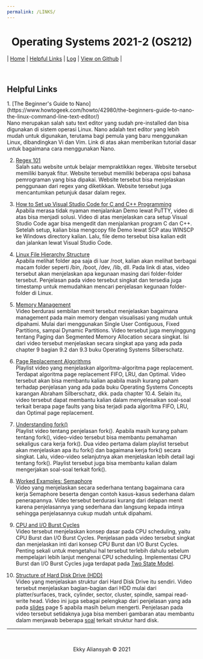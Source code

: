 ```yaml
---
permalink: /LINKS/
---
```



<h1 style="text-align: center"> Operating Systems 2021-2 (OS212) </h1>

| <a href="/os212/">Home</a> | <a href="/os212/LINKS/">Helpful Links</a> | <a href="/os212/TXT/mylog.txt" target="_blank">Log</a> | <a href="https://github.com/ealiansyah/os212" target="_blank">View on Github</a> |

<br>
<h2>Helpful Links</h2>
1. [The Beginner's Guide to Nano](https://www.howtogeek.com/howto/42980/the-beginners-guide-to-nano-the-linux-command-line-text-editor/) <br>
Nano merupakan salah satu text editor yang sudah pre-installed dan bisa digunakan di sistem operasi Linux. Nano adalah text editor yang lebih mudah untuk digunakan, terutama bagi pemula yang baru menggunakan Linux, dibandingkan Vi dan Vim. Link di atas akan memberikan tutorial dasar untuk bagaimana cara menggunakan Nano.


2. [Regex 101](https://regex101.com/) <br>
Salah satu website untuk belajar mempraktikkan regex. Website tersebut memiliki banyak fitur. Website tersebut memiliki beberapa opsi bahasa pemrograman yang bisa dipakai. Website tersebut bisa menjelaskan penggunaan dari regex yang diketikkan. Website tersebut juga mencantumkan petunjuk dasar dalam regex.

3. [How to Set up Visual Studio Code for C and C++ Programming](https://youtu.be/77v-Poud_io) <br>
Apabila merasa tidak nyaman menjalankan Demo lewat PuTTY, video di atas bisa menjadi solusi. Video di atas menjelaskan cara setup Visual Studio Code agar bisa mengedit dan menjalankan program C dan C++. Setelah setup, kalian bisa mengcopy file Demo lewat SCP atau WINSCP ke Windows directory kalian. Lalu, file demo tersebut bisa kalian edit dan jalankan lewat Visual Studio Code.

4. [Linux File Hierarchy Structure](https://youtu.be/HbgzrKJvDRw) <br>
Apabila melihat folder apa saja di luar /root, kalian akan melihat berbagai macam folder seperti /bin, /boot, /dev, /lib, dll. Pada link di atas, video tersebut akan menjelaskan apa kegunaan masing dari folder-folder tersebut. Penjelasan pada video tersebut singkat dan tersedia juga timestamp untuk memudahkan mencari penjelasan kegunaan folder-folder di Linux.

5. [Memory Management](https://youtu.be/qdkxXygc3rE) <br>
Video berdurasi sembilan menit tersebut menjelaskan bagaimana management pada main memory dengan visualisasi yang mudah untuk dipahami. Mulai dari menggunakan Single User Contiguous, Fixed Partitions, sampai Dynamic Partitions. Video tersebut juga menyinggung tentang Paging dan Segmented Memory Allocation secara singkat. Isi dari video tersebut menjelaskan secara singkat apa yang ada pada chapter 9 bagian 9.2 dan 9.3 buku Operating Systems Silberschatz.

6. [Page Replacement Algorithms](https://www.youtube.com/playlist?list=PL55ywj5PjY95F_3LK9w0B_KdIHmiH9POO) <br>
Playlist video yang menjelaskan algoritma-algoritma page replacement. Terdapat algoritma page replacement FIFO, LRU, dan Optimal. Video tersebut akan bisa membantu kalian apabila masih kurang paham terhadap penjelasan yang ada pada buku Operating Systems Concepts karangan Abraham Silberschatz, dkk. pada chapter 10.4. Selain itu, video tersebut dapat membantu kalian dalam menyelesaikan soal-soal terkait berapa page faults yang bisa terjadi pada algoritma FIFO, LRU, dan Optimal page replacement.

7. [Understanding fork()](https://youtube.com/playlist?list=PL55ywj5PjY96RBNGyzuobsoBNKDjAClu7) <br>
Playlist video tentang penjelasan fork(). Apabila masih kurang paham tentang fork(), video-video tersebut bisa membantu pemahaman sekaligus cara kerja fork(). Dua video pertama dalam playlist tersebut akan menjelaskan apa itu fork() dan bagaimana kerja fork() secara singkat. Lalu, video-video selanjutnya akan menjelaskan lebih detail lagi tentang fork(). Playlist tersebut juga bisa membantu kalian dalam mengerjakan soal-soal terkait fork().

8. [Worked Examples: Semaphore](https://youtu.be/3KJeK-UUADA) <br>
Video yang menjelaskan secara sederhana tentang bagaimana cara kerja Semaphore beserta dengan contoh kasus-kasus sederhana dalam penerapannya. Video tersebut berdurasi kurang dari delapan menit karena penjelasannya yang sederhana dan langsung kepada intinya sehingga penjelasannya cukup mudah untuk dipahami.

9. [CPU and I/O Burst Cycles](https://youtu.be/pVzb3TUcDLo) <br>
Video tersebut menjelaskan konsep dasar pada CPU scheduling, yaitu CPU Burst dan I/O Burst Cycles. Penjelasan pada video tersebut singkat dan menjelaskan inti dari konsep CPU Burst dan I/O Burst Cycles. Penting sekali untuk mengetahui hal tersebut terlebih dahulu sebelum mempelajari lebih lanjut mengenai CPU scheduling. Implementasi CPU Burst dan I/O Burst Cycles juga terdapat pada [Two State Model](https://t4tutorials.com/two-state-process-model-in-operating-systems/).

10. [Structure of Hard Disk Drive (HDD)](https://youtu.be/oEORcCQ62nQ) <br>
Video yang menjelaskan struktur dari Hard Disk Drive itu sendiri. Video tersebut menjelaskan bagian-bagian dari HDD mulai dari platter/surfaces, track, cylinder, sector, cluster, spindle, sampai read-write head. Video ini juga sebagai pelengkap dari penjelasan yang ada pada [slides](https://www.os-book.com/OS10/slide-dir/PPTX-dir/ch11.pptx) page 5 apabila masih belum mengerti. Penjelasan pada video tersebut setidaknya juga bisa memberi gambaran atau membantu dalam menjawab beberapa [soal](https://rms46.vlsm.org/2/204.pdf) terkait struktur hard disk.

---

<br>

<p align="center">
    Ekky Aliansyah &copy; 2021
</p>